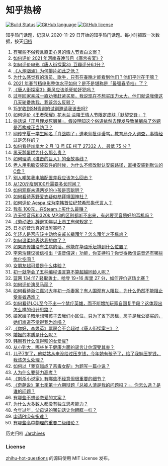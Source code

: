 # 知乎热榜
[![Build Status](https://github.com/ToWeLong/zhihu-hot-questions/workflows/CI/badge.svg)](https://github.com/ToWeLong/zhihu-hot-questions/actions)
[![GitHub language](https://img.shields.io/badge/language-golang-orange.svg)](https://golang.org/)
[![GitHub license](https://img.shields.io/github/license/ToWeLong/zhihu-hot-questions)](https://github.com/ToWeLong/zhihu-hot-questions/blob/main/LICENSE)

知乎热门话题，记录从 2020-11-29 日开始的知乎热门话题。每小时抓取一次数据，按天[归档](./archives)

<!-- BEGIN -->

1. [有哪些不俗套且直击心灵的情人节表白文案？](https://www.zhihu.com/question/442513474)
1. [如何评价 2021 年河南春晚节目《唐宫夜宴》?](https://www.zhihu.com/question/444083597)
1. [如何评价电影《唐人街探案3》豆瓣评分6.1分？](https://www.zhihu.com/question/444222726)
1. [《人潮汹涌》为何排片如此之低？](https://www.zhihu.com/question/444140357)
1. [为什么感觉有的演员、歌手，只有在春晚才能看到他们？他们平时在干嘛？](https://www.zhihu.com/question/444006435)
1. [2021 年春节档电影整体水平如何？是不是堪称是「最强春节档」了？](https://www.zhihu.com/question/444063793)
1. [《唐人街探案3》秦风应该杀死轮奸犯吗？](https://www.zhihu.com/question/444071091)
1. [过年回家亲戚一直劝我赶紧买房，我说现在不想买压力太大，他们就说我傻这几天轮番劝我，我该怎么反驳？](https://www.zhihu.com/question/444235335)
1. [15岁收到SN青训的试训邀请我该去吗?](https://www.zhihu.com/question/444265797)
1. [如何评价《王者荣耀》花木兰·兰陵王情人节限定皮肤「默契交锋」？](https://www.zhihu.com/question/444104719)
1. [俗话说「正月理发死舅舅」，假设明知这个俗语依然去理发导致舅舅杀了外甥是否构成正当防卫？](https://www.zhihu.com/question/444341465)
1. [网传宁夏一学生网名「肖战糊了」遭老师批评谩骂，教育局介入调查，事情经过是怎样的？](https://www.zhihu.com/question/444346528)
1. [如何看待加拿大 2 月 13 号 EE 捞了 27332 人，最低 75 分？](https://www.zhihu.com/question/444313836)
1. [黑天鹅蛋糕为什么那么贵？](https://www.zhihu.com/question/22916879)
1. [如何理清《进击的巨人》的全故事线？](https://www.zhihu.com/question/58237145)
1. [老人用电脑安装软件的时候，为什么不修改默认安装路径，直接安装到默认的C盘？](https://www.zhihu.com/question/358544011)
1. [别人嘲笑我电脑配置差我应该怎么回击？](https://www.zhihu.com/question/443981011)
1. [从120斤瘦到100斤需要多长时间？](https://www.zhihu.com/question/302084700)
1. [如何观察未满两岁的小孩是否聪明？](https://www.zhihu.com/question/434932545)
1. [如何看待茅野爱衣疑似参拜靖国神社？](https://www.zhihu.com/question/444206340)
1. [如何评价 Aespa 成为南韩首位纪梵希形象代言人？](https://www.zhihu.com/question/444014838)
1. [我有 100元，在Steam上买什么最赚？](https://www.zhihu.com/question/440736792)
1. [连无损音乐和320k MP3的区别都听不出来，有必要买音质好的耳机吗？](https://www.zhihu.com/question/440980623)
1. [《劳动法》辞退10年以上员工有何规定？](https://www.zhihu.com/question/402682684)
1. [日本的音乐真的很厉害吗？](https://www.zhihu.com/question/443380335)
1. [年轻人是否应该主动给亲戚长辈拜年？怎么拜年才不尴尬？](https://www.zhihu.com/question/444020118)
1. [如何温柔地表达我想你了？](https://www.zhihu.com/question/357640100)
1. [如果周传雄没有生病的话，他能在华语乐坛排到什么位置？](https://www.zhihu.com/question/338999136)
1. [李荣浩建议微信推出「语音倍速」功能，你支持吗？你觉得微信语音还有哪些优化空间？](https://www.zhihu.com/question/444270906)
1. [女朋友超可爱是什么体验？](https://www.zhihu.com/question/264334522)
1. [初一就学会了五种编程语言算不算超越同龄人呢？](https://www.zhihu.com/question/443809216)
1. [篮网 134:117 轻取勇士，哈登 19+16 库里 27 分，如何评价这场比赛？](https://www.zhihu.com/question/444337193)
1. [如何评价演员马丽？](https://www.zhihu.com/question/309579879)
1. [如何看待浙江嘉兴大年初一杀妻案？有人围观有人阻拦，为什么仍然不能阻止受害者遇难？](https://www.zhihu.com/question/444115646)
1. [如何看待LOL至今不出一个禁疗英雄，而不断增加玩家自回复手段？这体现出怎么样的设计思路？](https://www.zhihu.com/question/438849890)
1. [娘家嫂子暗示想带孩子去我们小区住，只为了省下房租，房子是我公婆买的，她们难道不觉得我为难吗？](https://www.zhihu.com/question/435567727)
1. [《你好，李焕英》票房会不会超过《唐人街探案三》？](https://www.zhihu.com/question/439176115)
1. [婚姻的本质是什么呢？](https://www.zhihu.com/question/438830032)
1. [韩圈有什么值得粉的女爱豆?](https://www.zhihu.com/question/444117782)
1. [从小到大，哪些关于健康方面的谣言让你深受其害？](https://www.zhihu.com/question/444096269)
1. [儿子7岁了，他姑姑从来没给过压岁钱，今年她有孩子了，给了我娃压岁钱，我该怎么处理？](https://www.zhihu.com/question/367936343)
1. [如何以「我穿越成了恶毒女配」为题写一篇小说？](https://www.zhihu.com/question/434090318)
1. [人为什么要努力高考？](https://www.zhihu.com/question/444082497)
1. [《刺杀小说家》有哪些不经意但很重要的细节？](https://www.zhihu.com/question/444041308)
1. [《奇葩说》第七季第十六期辩题「总被人渣是我的问题吗？」，你怎么选？是谁的问题？](https://www.zhihu.com/question/444210166)
1. [有哪些不想谈恋爱的文案？](https://www.zhihu.com/question/391790138)
1. [为什么大多数人都没有独立思考能力？](https://www.zhihu.com/question/20364224)
1. [今年过年，父母说的哪句话让你眼眶一红？](https://www.zhihu.com/question/444340022)
1. [申请PhD有多难？](https://www.zhihu.com/question/432380467)
1. [有哪些高中物理的重要二级结论？](https://www.zhihu.com/question/55295435)

<!-- END -->

历史归档 [./archives](./archives)


### License
[zhihu-hot-questions](https://github.com/towelong/zhihu-hot-questions) 的源码使用 MIT License 发布。